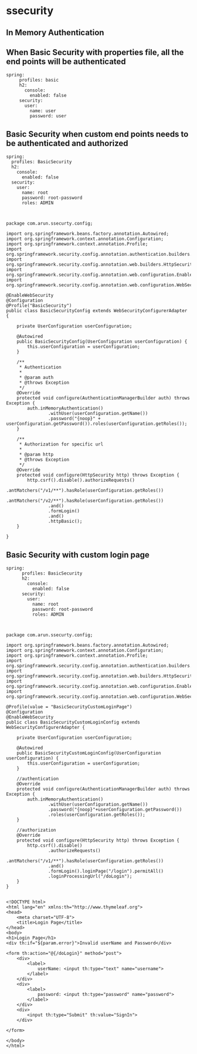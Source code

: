 # ssecurity

## In Memory Authentication

## When Basic Security with properties file, all the end points will be authenticated
    
    spring:
         profiles: basic
         h2:
           console:
             enabled: false
         security:
           user:
             name: user
             password: user

## Basic Security when custom end points needs to be authenticated and authorized

    spring:
      profiles: BasicSecurity
      h2:
        console:
          enabled: false
      security:
        user:
          name: root
          password: root-password
          roles: ADMIN
          
    
    
    package com.arun.ssecurty.config;
    
    import org.springframework.beans.factory.annotation.Autowired;
    import org.springframework.context.annotation.Configuration;
    import org.springframework.context.annotation.Profile;
    import org.springframework.security.config.annotation.authentication.builders.AuthenticationManagerBuilder;
    import org.springframework.security.config.annotation.web.builders.HttpSecurity;
    import org.springframework.security.config.annotation.web.configuration.EnableWebSecurity;
    import org.springframework.security.config.annotation.web.configuration.WebSecurityConfigurerAdapter;
    
    @EnableWebSecurity
    @Configuration
    @Profile("BasicSecurity")
    public class BasicSecurityConfig extends WebSecurityConfigurerAdapter {
    
        private UserConfiguration userConfiguration;
    
        @Autowired
        public BasicSecurityConfig(UserConfiguration userConfiguration) {
            this.userConfiguration = userConfiguration;
        }
    
        /**
         * Authentication
         *
         * @param auth
         * @throws Exception
         */
        @Override
        protected void configure(AuthenticationManagerBuilder auth) throws Exception {
            auth.inMemoryAuthentication()
                    .withUser(userConfiguration.getName())
                    .password("{noop}" + userConfiguration.getPassword()).roles(userConfiguration.getRoles());
        }
    
        /**
         * Authorization for specific url
         *
         * @param http
         * @throws Exception
         */
        @Override
        protected void configure(HttpSecurity http) throws Exception {
            http.csrf().disable().authorizeRequests()
                    .antMatchers("/v1/**").hasRole(userConfiguration.getRoles())
                    .antMatchers("/v2/**").hasRole(userConfiguration.getRoles())
                    .and()
                    .formLogin()
                    .and()
                    .httpBasic();
        }
    
    }

## Basic Security with custom login page

    spring:
          profiles: BasicSecurity
          h2:
            console:
              enabled: false
          security:
            user:
              name: root
              password: root-password
              roles: ADMIN
              


    package com.arun.ssecurty.config;
    
    import org.springframework.beans.factory.annotation.Autowired;
    import org.springframework.context.annotation.Configuration;
    import org.springframework.context.annotation.Profile;
    import org.springframework.security.config.annotation.authentication.builders.AuthenticationManagerBuilder;
    import org.springframework.security.config.annotation.web.builders.HttpSecurity;
    import org.springframework.security.config.annotation.web.configuration.EnableWebSecurity;
    import org.springframework.security.config.annotation.web.configuration.WebSecurityConfigurerAdapter;
    
    @Profile(value = "BasicSecurityCustomLoginPage")
    @Configuration
    @EnableWebSecurity
    public class BasicSecurityCustomLoginConfig extends WebSecurityConfigurerAdapter {
    
        private UserConfiguration userConfiguration;
    
        @Autowired
        public BasicSecurityCustomLoginConfig(UserConfiguration userConfiguration) {
            this.userConfiguration = userConfiguration;
        }
    
        //authentication
        @Override
        protected void configure(AuthenticationManagerBuilder auth) throws Exception {
            auth.inMemoryAuthentication()
                    .withUser(userConfiguration.getName())
                    .password("{noop}"+userConfiguration.getPassword())
                    .roles(userConfiguration.getRoles());
        }
    
        //authorization
        @Override
        protected void configure(HttpSecurity http) throws Exception {
            http.csrf().disable()
                    .authorizeRequests()
                    .antMatchers("/v1/**").hasRole(userConfiguration.getRoles())
                    .and()
                    .formLogin().loginPage("/login").permitAll()
                    .loginProcessingUrl("/doLogin");
        }
    }


    <!DOCTYPE html>
    <html lang="en" xmlns:th="http://www.thymeleaf.org">
    <head>
        <meta charset="UTF-8">
        <title>Login Page</title>
    </head>
    <body>
    <h1>Login Page</h1>
    <div th:if="${param.error}">Invalid userName and Password</div>
    
    <form th:action="@{/doLogin}" method="post">
        <div>
            <label>
                userName: <input th:type="text" name="username">
            </label>
        </div>
        <div>
            <label>
                password: <input th:type="password" name="password">
            </label>
        </div>
        <div>
            <input th:type="Submit" th:value="SignIn">
        </div>
    
    </form>
    
    </body>
    </html>